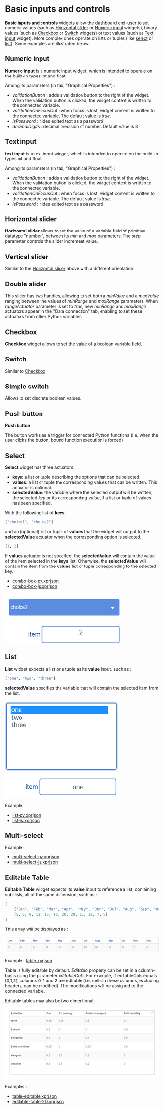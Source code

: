 ﻿# Basic inputs and controls

**Basic inputs and controls** widgets allow the dashboard end-user to set numeric values (such as [Horizontal slider](#horizontal-slider) or [Numeric input](#numeric-input) widgets), binary values (such as [Checkbox](#checkbox) or [Switch](#switch) widgets) or text values (such as [Text input](#text-input) widget). More complex ones operate on lists or tuples (like [select](#select) or [list](#list)). Some examples are illustrated below.

## Numeric input

**Numeric input** is a numeric input widget, which is intended to operate on the build-in types int and float.

Among its parameters (in tab, "Graphical Properties") :

* *validationButton* : adds a validation button to the right of the widget. When the validation button is clicked, the widget content is written to the connected variable.
* *validationOnFocusOut* : when focus is lost, widget content is written to the connected variable. The default value is *true*.
* *isPassword* : hides edited text as a password
* *decimalDigits* : decimal precision of number. Default value is 3

## Text input

**text input** is a text input widget, which is intended to operate on the build-in types int and float.

Among its parameters (in tab, "Graphical Properties") :

* *validationButton* : adds a validation button to the right of the widget. When the validation button is clicked, the widget content is written to the connected variable.
* *validationOnFocusOut* : when focus is lost, widget content is written to the connected variable. The default value is *true*.
* *isPassword* : hides edited text as a password

## Horizontal slider

**Horizontal slider** allows to set the value of a variable field of primitive datatype "number", between its *min* and *max* parameters. The *step* parameter controls the slider increment value.

## Vertical slider

Similar to the [Horizontal slider](#horizontal-slider) above with a different orientation.

## Double slider

This slider has two handles, allowing to set both a *minValue* and a *maxValue* ranging between the values of *minRange* and *maxRange* parameters. When *rangeActuator* parameter is set to *true*, new *minRange* and *maxRange* actuators appear in the "Data connection" tab, enabling to set these actuators from other Python variables.

## Checkbox

**Checkbox** widget allows to set the value of a boolean variable field.

## Switch

Similar to [Checkbox](#checkbox)

## Simple switch

Allows to set discrete boolean values.

## Push button

**Push button** 

The button works as a trigger for connected Python functions (i.e. when the user clicks the button, bound function execution is forced)

## Select

**Select** widget has three actuators:

* **keys**: a list or tuple describing the options that can be selected.
* **values**: a list or tuple the corresponding values that can be written. This actuator is optional.
* **selectedValue**: the variable where the selected output will be written, the selected *key* or its corresponding *value*, if a list or tuple of values has been specified.

With the following list of **keys**

``` python
["choice1", "choice2"]
```

and an (optional) list or tuple of **values** that the widget will output to the **selectedValue** actuator when the corresponding option is selected.

``` python
[1, 2]
```

If **values** actuator is not specifed, the **selectedValue** will contain the value of the item selected in the **keys** list.
Otherwise, the **selectedValue** will contain the item from the **values** list or tuple corresponding to the selected key.

* [combo-box-py.xprjson](/wdg/basic/combo-box-py.xprjson)
* [combo-box-js.xprjson](/wdg/basic/combo-box-js.xprjson)

![combo-box](basic/combo-box.png)

## List

**List** widget expects a list or a tuple as its **value** input, such as :

``` python
["one", "two", "three"]
```

**selectedValue** specifies the variable that will contain the selected item from the list.

![list](basic/list.png)

Example :

* [list-py.xprjson](/wdg/basic/list-py.xprjson)
* [list-js.xprjson](/wdg/basic/list-js.xprjson)

## Multi-select

Example :

* [multi-select-py.xprjson](/wdg/basic/multi-select-py.xprjson)
* [multi-select-js.xprjson](/wdg/basic/multi-select-js.xprjson)

## Editable Table

**Editable Table** widget expects its **value** input to reference a list, containing sub-lists, all of the same dimension, such as :

``` python
[
    ["Jan", "Feb", "Mar", "Apr", "May", "Jun", "Jul", "Aug", "Sep", "Oct", "Nov", "Dec"],
    [5, 6, 9, 11, 15, 16, 20, 20, 16, 12, 7, 5]
]
```

This array will be displayed as :

![table](tables/table.png)

Example : [table.xprjson](/wdg/tables/table.xprjson)

Table is fully editable by default. *Editable* property can be set in a column-basis using the parameter *editableCols*. For example, if editableCols equals [0,1,2], columns 0, 1 and 2 are editable (i.e. cells in these columns, excluding headers, can be modified). The modifications will be assigned to the connected variable.

Editable tables may also be two dimentional.

![editable-table-2D](tables/editable-table-2D.png)

Examples : 

* [table-editable.xprjson](/wdg/tables/table-editable.xprjson)
* [editable-table-2D.xprjson](/wdg/tables/editable-table-2D.xprjson)

